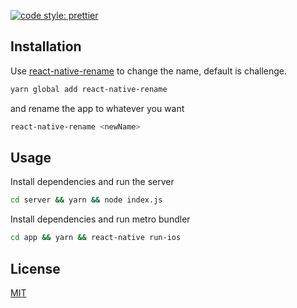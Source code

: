 [![code style: prettier](https://img.shields.io/badge/code_style-prettier-ff69b4.svg?style=flat-square)](https://github.com/prettier/prettier)

## Installation

Use [react-native-rename](https://pip.pypa.io/en/stable/) to change the name, default is challenge.

```bash
yarn global add react-native-rename
```

and rename the app to whatever you want

```bash
react-native-rename <newName>
```

## Usage

Install dependencies and run the server

```bash
cd server && yarn && node index.js
```

Install dependencies and run metro bundler

```bash
cd app && yarn && react-native run-ios
```

## License
[MIT](https://choosealicense.com/licenses/mit/)
